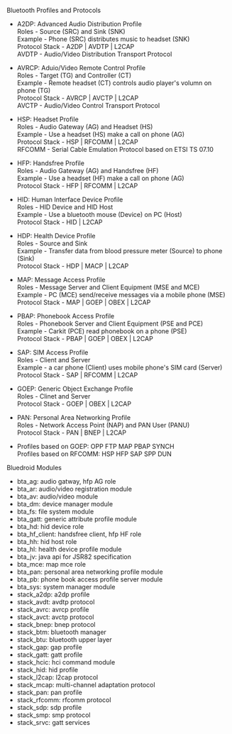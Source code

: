 
Bluetooth Profiles and Protocols
- A2DP: Advanced Audio Distribution Profile  
  Roles - Source (SRC) and Sink (SNK)    
  Example - Phone (SRC) distributes music to  headset (SNK)  
  Protocol Stack - A2DP | AVDTP | L2CAP  
  AVDTP - Audio/Video Distribution Transport Protocol  
  
- AVRCP: Aduio/Video Remote Control Profile  
  Roles - Target (TG) and Controller (CT)  
  Example - Remote headset (CT) controls audio player's volumn on phone (TG)  
  Protocol Stack - AVRCP | AVCTP | L2CAP  
  AVCTP - Audio/Video Control Transport Protocol  

- HSP: Headset Profile  
  Roles - Audio Gateway (AG) and Headset (HS)  
  Example - Use a headset (HS) make a call on phone (AG)   
  Protocol Stack - HSP | RFCOMM | L2CAP    
  RFCOMM - Serial Cable Emulation Protocol based on ETSI TS 07.10

- HFP: Handsfree Profile  
  Roles - Audio Gateway (AG) and Handsfree (HF)   
  Example - Use a headset (HF) make a call on phone (AG)   
  Protocol Stack - HFP | RFCOMM | L2CAP   

- HID: Human Interface Device Profile   
  Roles - HID Device and HID Host   
  Example - Use a bluetooth mouse (Device) on PC (Host)   
  Protocol Stack - HID | L2CAP   

- HDP: Health Device Profile   
  Roles - Source and Sink   
  Example - Transfer data from blood pressure meter (Source) to phone (Sink)   
  Protocol Stack - HDP | MACP | L2CAP   

- MAP: Message Access Profile   
  Roles - Message Server and Client Equipment (MSE and MCE)   
  Example - PC (MCE) send/receive messages via a mobile phone (MSE)   
  Protocol Stack - MAP | GOEP | OBEX | L2CAP   

- PBAP: Phonebook Access Profile   
  Roles - Phonebook Server and Client Equipment (PSE and PCE)   
  Example - Carkit (PCE) read phonebook on a phone (PSE)   
  Protocol Stack - PBAP | GOEP | OBEX | L2CAP   

- SAP: SIM Access Profile   
  Roles - Client and Server   
  Example - a car phone (Client) uses mobile phone's SIM card (Server)   
  Protocol Stack - SAP | RFCOMM | L2CAP   

- GOEP: Generic Object Exchange Profile   
  Roles - Clinet and Server   
  Protocol Stack - GOEP | OBEX | L2CAP   

- PAN: Personal Area Networking Profile   
  Roles - Network Access Point (NAP) and PAN User (PANU)  
  Protocol Stack - PAN | BNEP | L2CAP   

- Profiles based on GOEP: OPP FTP MAP PBAP SYNCH  
  Profiles based on RFCOMM: HSP HFP SAP SPP DUN

Bluedroid Modules
- bta_ag: audio gatway, hfp AG role
- bta_ar: audio/video registration module
- bta_av: audio/video module
- bta_dm: device manager module
- bta_fs: file system module
- bta_gatt: generic attribute profile module
- bta_hd: hid device role
- bta_hf_client: handsfree client, hfp HF role
- bta_hh: hid host role
- bta_hl: health device profile module
- bta_jv: java api for JSR82 specification
- bta_mce: map mce role
- bta_pan: personal area networking profile module
- bta_pb: phone book access profile server module
- bta_sys: system manager module
- stack_a2dp: a2dp profile
- stack_avdt: avdtp protocol
- stack_avrc: avrcp profile
- stack_avct: avctp protocol
- stack_bnep: bnep protocol
- stack_btm: bluetooth manager
- stack_btu: bluetooth upper layer
- stack_gap: gap profile
- stack_gatt: gatt profile
- stack_hcic: hci command module
- stack_hid: hid profile
- stack_l2cap: l2cap protocol
- stack_mcap: multi-channel adaptation protocol
- stack_pan: pan profile
- stack_rfcomm: rfcomm protocol
- stack_sdp: sdp profile
- stack_smp: smp protocol
- stack_srvc: gatt services

